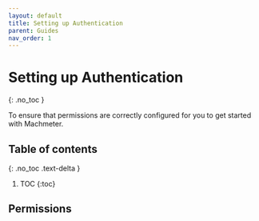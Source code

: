 ```yaml
---
layout: default
title: Setting up Authentication
parent: Guides
nav_order: 1
---
```


# Setting up Authentication
{: .no_toc }

To ensure that permissions are correctly configured for you to get started with Machmeter.

## Table of contents
{: .no_toc .text-delta }

1. TOC
   {:toc}


## Permissions
